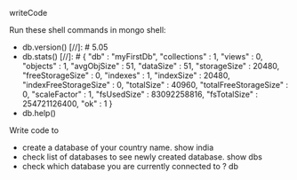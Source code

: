 writeCode

Run these shell commands in mongo shell:

- db.version()
[//]: # 5.05
- db.stats()
[//]: # {
        "db" : "myFirstDb",
        "collections" : 1,
        "views" : 0,
        "objects" : 1,
        "avgObjSize" : 51,
        "dataSize" : 51,
        "storageSize" : 20480,
        "freeStorageSize" : 0,
        "indexes" : 1,
        "indexSize" : 20480,
        "indexFreeStorageSize" : 0,
        "totalSize" : 40960,
        "totalFreeStorageSize" : 0,
        "scaleFactor" : 1,
        "fsUsedSize" : 83092258816,
        "fsTotalSize" : 254721126400,
        "ok" : 1
}
- db.help()

Write code to

- create a database of your country name.
show india
- check list of databases to see newly created database.
show dbs
- check which database you are currently connected to ?
db
